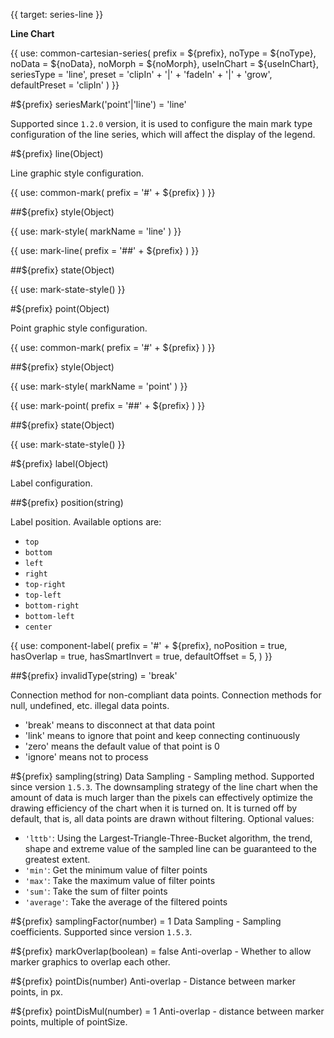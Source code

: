 {{ target: series-line }}

<!-- ILineSeriesSpec -->

**Line Chart**

{{ use: common-cartesian-series(
  prefix = ${prefix},
  noType = ${noType},
  noData = ${noData},
  noMorph = ${noMorph},
  useInChart = ${useInChart},
  seriesType = 'line',
  preset = 'clipIn' + '|' + 'fadeIn' + '|' + 'grow',
  defaultPreset = 'clipIn'
) }}

#${prefix} seriesMark('point'|'line') = 'line'

Supported since `1.2.0` version, it is used to configure the main mark type configuration of the line series, which will affect the display of the legend.

#${prefix} line(Object)

Line graphic style configuration.

{{ use: common-mark(
  prefix = '#' + ${prefix}
) }}

##${prefix} style(Object)

{{ use: mark-style(
  markName = 'line'
) }}

{{ use: mark-line(
  prefix = '##' + ${prefix}
) }}

##${prefix} state(Object)

{{ use: mark-state-style() }}

#${prefix} point(Object)

Point graphic style configuration.

{{ use: common-mark(
  prefix = '#' + ${prefix}
) }}

##${prefix} style(Object)

{{ use: mark-style(
  markName = 'point'
) }}

{{ use: mark-point(
  prefix = '##' + ${prefix}
) }}

##${prefix} state(Object)

{{ use: mark-state-style() }}

#${prefix} label(Object)

Label configuration.

##${prefix} position(string)

Label position. Available options are:

- `top`
- `bottom`
- `left`
- `right`
- `top-right`
- `top-left`
- `bottom-right`
- `bottom-left`
- `center`

{{ use: component-label(
  prefix = '#' + ${prefix},
  noPosition = true,
  hasOverlap = true,
  hasSmartInvert = true,
  defaultOffset = 5,
) }}

##${prefix} invalidType(string) = 'break'

Connection method for non-compliant data points. Connection methods for null, undefined, etc. illegal data points.

- 'break' means to disconnect at that data point
- 'link' means to ignore that point and keep connecting continuously
- 'zero' means the default value of that point is 0
- 'ignore' means not to process

#${prefix} sampling(string)
Data Sampling - Sampling method. Supported since version `1.5.3`.
The downsampling strategy of the line chart when the amount of data is much larger than the pixels can effectively optimize the drawing efficiency of the chart when it is turned on. It is turned off by default, that is, all data points are drawn without filtering.
Optional values:
- `'lttb'`: Using the Largest-Triangle-Three-Bucket algorithm, the trend, shape and extreme value of the sampled line can be guaranteed to the greatest extent.
- `'min'`: Get the minimum value of filter points
- `'max'`: Take the maximum value of filter points
- `'sum'`: Take the sum of filter points
- `'average'`: Take the average of the filtered points

#${prefix} samplingFactor(number) = 1
Data Sampling - Sampling coefficients. Supported since version `1.5.3`.

#${prefix} markOverlap(boolean) = false
Anti-overlap - Whether to allow marker graphics to overlap each other.

#${prefix} pointDis(number)
Anti-overlap - Distance between marker points, in px.

#${prefix} pointDisMul(number) = 1
Anti-overlap - distance between marker points, multiple of pointSize.

